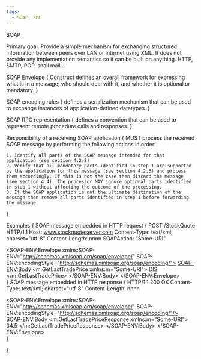 ```yaml
---
tags:
  - SOAP, XML
---
```


SOAP

Primary goal: Provide a simple mechanism for exchanging structured information between peers over LAN or internet using XML. It does not provide any implementation semantics so it can be built on anything. HTTP, SMTP, POP, snail mail...

SOAP Envelope {
	Construct defines an overall framework for expressing what is in a message; who should deal with it, and whether it is optional or mandatory.
}

SOAP encoding rules {
	defines a serialization mechanism that can be used to exchange instances of application-defined datatypes.
}

SOAP RPC representation {
	defines a convention that can be used to represent remote procedure calls and responses.
}

Responsibility of a receiving SOAP application {
	MUST process the received SOAP message by performing the following actions in order:
	
	1. Identify all parts of the SOAP message intended for that application (see section 4.2.2)
	2. Verify that all mandatory parts identified in step 1 are supported by the application for this message (see section 4.2.3) and process them accordingly. If this is not the case then discard the message (see section 4.4). The processor MAY ignore optional parts identified in step 1 without affecting the outcome of the processing.
	3. If the SOAP application is not the ultimate destination of the message then remove all parts identified in step 1 before forwarding the message. 
}

Examples {
	SOAP message embedded in HTTP request {
POST /StockQuote HTTP/1.1
Host: www.stockquoteserver.com
Content-Type: text/xml; charset="utf-8"
Content-Length: nnnn
SOAPAction: "Some-URI"

<SOAP-ENV:Envelope
  xmlns:SOAP-ENV="http://schemas.xmlsoap.org/soap/envelope/"
  SOAP-ENV:encodingStyle="http://schemas.xmlsoap.org/soap/encoding/">
   <SOAP-ENV:Body>
       <m:GetLastTradePrice xmlns:m="Some-URI">
           <symbol>DIS</symbol>
       </m:GetLastTradePrice>
   </SOAP-ENV:Body>
</SOAP-ENV:Envelope>	
	}
	SOAP message embedded in HTTP response {
HTTP/1.1 200 OK
Content-Type: text/xml; charset="utf-8"
Content-Length: nnnn

<SOAP-ENV:Envelope
  xmlns:SOAP-ENV="http://schemas.xmlsoap.org/soap/envelope/"
  SOAP-ENV:encodingStyle="http://schemas.xmlsoap.org/soap/encoding/"/>
   <SOAP-ENV:Body>
       <m:GetLastTradePriceResponse xmlns:m="Some-URI">
           <Price>34.5</Price>
       </m:GetLastTradePriceResponse>
   </SOAP-ENV:Body>
</SOAP-ENV:Envelope>	
	}
	
}